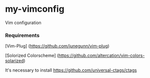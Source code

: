 # my-vimconfig
Vim configuration

### Requirements
[Vim-Plug]
(https://github.com/junegunn/vim-plug)

[Solorized Colorscheme]
(https://github.com/altercation/vim-colors-solarized)

It's necessary to install https://github.com/universal-ctags/ctags
